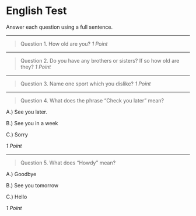 # English Test

Answer each question using a full sentence. 

---

> Question 1. How old are you?
> <cite>1 Point</cite>

---

> Question 2. Do you have any brothers or sisters? If so how old are they?
> <cite>1 Point</cite>

---

> Question 3. Name one sport which you dislike?
> <cite>1 Point</cite>

---

> Question 4. What does the phrase “Check you later” mean?

A.) See you later.

B.) See you in a week

C.) Sorry

<cite>1 Point</cite>


---


> Question 5. What does “Howdy” mean?

A.) Goodbye

B.) See you tomorrow

C.) Hello

<cite>1 Point</cite>

